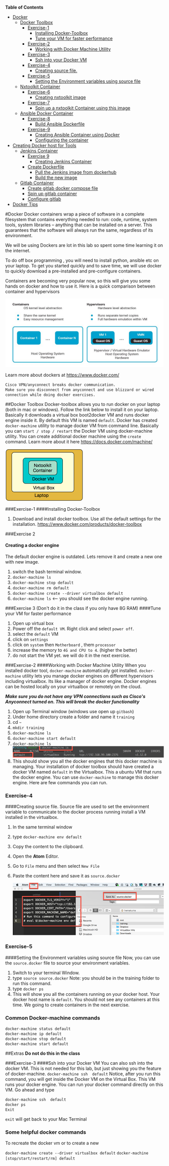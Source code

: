 **Table of Contents**

- [Docker](#)
	- [Docker Toolbox](#)
		- [Exercise-1](#)
			- [Installing Docker-Toolbox](#)
			- [Tune your VM for faster performance](#)
		- [Exercise-2](#)
			- [Working with Docker Machine Utility](#)
		- [Exercise-3](#)
			- [Ssh into your Docker VM](#)
		- [Exercise-4](#)
			- [Creating source file.](#)
		- [Exercise-5](#)
			- [Setting the Environment variables using source file](#)
	- [Nxtoolkit Container](#)
		- [Exercise-6](#)
			- [Creating nxtoolkit image](#)
		- [Exercise-7](#)
			- [Spin up a nxtoolkit Container using this image](#)
	- [Ansible Docker Container](#)
		- [Exercise-8](#)
			- [Build Ansible Dockerfile](#)
		- [Exercise-9](#)
			- [Creating Ansible Container using Docker](#)
			- [Configuring the container](#)
- [Creating Docker host for Tools](#)
	- [Jenkins  Container](#)
		- [Exercise 9](#)
			- [Creating Jenkins Container](#)
		- [Create Dockerfile](#)
			- [Pull the Jenkins image from dockerhub](#)
			- [Build the new image](#)
	- [Gitlab Container](#)
		- [Create gitlab docker compose file](#)
		- [Spin up gitlab container](#)
		- [Configure gitlab](#)
- [Docker Tips](#)

#Docker
Docker containers wrap a piece of software in a complete filesystem that contains everything needed to run: code, runtime, system tools, system libraries – anything that can be installed on a server. This guarantees that the software will always run the same, regardless of its environment.

We will be using Dockers are lot in this lab so spent some time learning it on the internet.

To do off box programming , you will need to install python, ansible etc on your laptop.  To get you started quickly and to save time, we will use docker to quickly download a pre-installed and pre-configure containers.  

Containers are becoming very popular now, so this will give you some hands on  docker  and how to use it.  Here is a quick comparison between container and hypervisors

![docker](/images/docker-i-1.png)

Learn more about dockers at https://www.docker.com/


```
Cisco VPN/anyconnect breaks docker communication.  
Make sure you disconnect from anyconnect and use blizzard or wired connection while doing docker exercises.
```
##Docker Toolbox
Docker-toolbox allows you to run docker on your laptop (both in mac or windows).  Follow the link below to install it on your laptop.  Basically it downloads a virtual box boot2docker VM and runs docker engine inside it.  By default this VM is named `default`.  Docker has created `docker-machine` utility to manage docker VM from command line. Basically you can `start / stop / restart` the Docker VM using docker-machine utility.  You can create additional docker machine using the `create` command.  Learn more about it here https://docs.docker.com/machine/

![docker](/images/docker-i-2.png)

###Exercise-1
####Installing Docker-Toolbox
1. Download and install docker toolbox. Use all the default settings for the installation.
	https://www.docker.com/products/docker-toolbox


###Exercise 2
#### Creating a docker engine
The default docker engine is outdated.  Lets remove it and create a new one with new image.
1. switch the bash terminal window.
2. `docker-machine ls`
3. `docker-machine stop default`
4. `docker-machine rm default`
5. `docker-machine create --driver virtualbox default`
6. `docker-machine ls`  <-- you should see the docker engine running.

###Exercise 3
(Don't do it in the class if you only have 8G RAM)
####Tune your VM for faster performance
1. Open up virtual box
2. Power off the `default VM`.  Right click and select `power off`.
2. select the `default` VM
3. click on `settings`
4. click on `system` then `Motherboard` , them `processor`
4. increase the memory to `4G and CPU to 4`. (higher the better)
5. do not start the VM yet. we will do it in the next exercise.

###Exercise-2
####Working with Docker Machine Utility
When you installed docker tool, `docker-machine` automatically got installed. `docker-machine` utility lets you manage docker engines on different hypervisors including virtualbox. Its like a manager of docker engine. Docker engines can be hosted locally on your virtualbox or remotely on the cloud.

***Make sure you do not have any VPN connections such as Cisco's Anyconnect turned on. This will break the docker functionality***

1. Open up Terminal window (windows use open up `gitbash`)
2. Under home directory create a folder and name it `training`
3. cd `~`
4. `mkdir training`
4. `docker-machine ls`
5. `docker-machine start default`
6. `docker-machine ls`
![docker1](/images/docker-m-1.png)
5. This should show you all the docker engines that this docker machine is managing.  Your installation of docker toolbox should have created a docker VM named `default` in the Virtualbox.  This a ubuntu VM  that runs the docker engine.  You can use `docker-machine` to manage this docker engine.  Here are few commands you can run.

### Exercise-4
####Creating source file.
Source file are used to set the environment variable to communicate to the docker process running install a VM installed in the virtualbox.

1. In the same terminal window
2. type `docker-machine env default`
3. Copy the content to the clipboard.
4. Open the **Atom** Editor.
5. Go to `File` menu and then select `New File`
6. Paste the content here and save it as `source.docker`

	![atom100](/images/source-1.png)


### Exercise-5
####Setting the Environment variables using source file
Now, you can use the `source.docker` file to source your environment variables.

1. Switch to your terminal Window.
2. type `source source.docker`  Note: you should be in the training folder to run this command.
2. type `docker ps`
3. This will show you all the containers running on your docker host.  Your docker host name is `default`.  You should not see any containers at this time.  We going to create containers in the next exercise.


### Common Docker-machine commands
```
docker-machine status default
docker-machine ip default
docker-machine stop default
docker-machine start default
```


##Extras
**Do not do this in the class**

###Exercise-3
####Ssh into your Docker VM
You can also ssh into the docker VM. This is not needed for this lab, but just showing you the feature of docker-machine.
`docker-machine ssh  default`
Notice, after you run this command, you will get inside the Docker VM on the Virtual Box.  This VM runs your docker engine. You can run your docker command directly on this VM.  Go ahead and type
```
docker-machine ssh  default
docker ps
Exit
```

`exit` will get back to your Mac Terminal

### Some helpful docker commands

To recreate the docker vm or to create a new

`docker-machine create --driver virtualbox default`
`docker-machine [stop/start/restart/rm] default`
